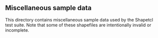 Miscellaneous sample data
-------------------------

This directory contains miscellaneous sample data used by the Shapetcl test suite. Note that some of these shapefiles are intentionally invalid or incomplete.
